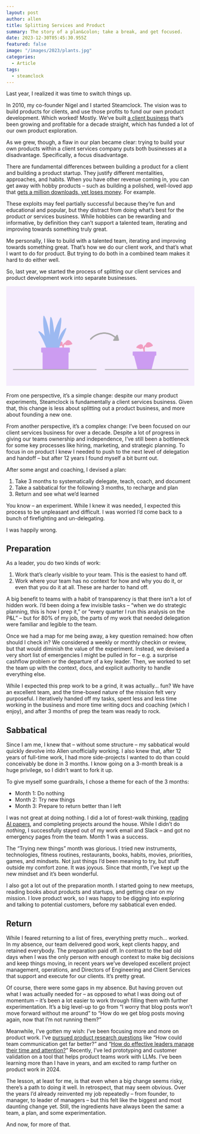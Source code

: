 ```yaml
---
layout: post
author: allen
title: Splitting Services and Product
summary: The story of a plan&colon; take a break, and get focused.
date: 2023-12-30T05:45:30.955Z
featured: false
image: "/images/2023/plants.jpg"
categories:
  - Article
tags:
  - steamclock
---
```


Last year, I realized it was time to switch things up.

In 2010, my co-founder Nigel and I started Steamclock. The vision was to build products for clients, and use those profits to fund our own product development. Which worked! Mostly. We’ve built [a client business](https://steamclock.com/) that’s been growing and profitable for a decade straight, which has funded a lot of our own product exploration.

As we grew, though, a flaw in our plan became clear: trying to build your own products within a client services company puts both businesses at a disadvantage. Specifically, a focus disadvantage.

There are fundamental differences between building a product for a client and building a product startup. They justify different mentalities, approaches, and habits. When you have other revenue coming in, you can get away with hobby products – such as building a polished, well-loved app that [gets a million downloads, yet loses money](https://playspies.com/release/2022/06/season4/). For example.

These exploits may feel partially successful because they’re fun and educational and popular, but they distract from doing what’s best for the product *or* services business. While hobbies can be rewarding and informative, by definition they can’t support a talented team, iterating and improving towards something truly great.

Me personally, I like to build with a talented team, iterating and improving towards something great. That’s how we do our client work, and that’s what I want to do for product. But trying to do both in a combined team makes it hard to do either well.

So, last year, we started the process of splitting our client services and product development work into separate businesses.

<div class="centered">
<img src="/images/2023/plants.png">
</div>

From one perspective, it’s a simple change: despite our many product experiments, Steamclock is fundamentally a client services business. Given that, this change is less about splitting out a product business, and more about founding a new one.

From another perspective, it’s a complex change: I’ve been focused on our client services business for over a decade. Despite a lot of progress in giving our teams ownership and independence, I’ve still been a bottleneck for some key processes like hiring, marketing, and strategic planning. To focus in on product I knew I needed to push to the next level of delegation and handoff – but after 12 years I found myself a bit burnt out.

After some angst and coaching, I devised a plan:

1. Take 3 months to systematically delegate, teach, coach, and document
2. Take a sabbatical for the following 3 months, to recharge and plan
3. Return and see what we’d learned

You know – an experiment. While I knew it was needed, I expected this process to be unpleasant and difficult. I was worried I’d come back to a bunch of firefighting and un-delegating.

I was happily wrong.

## Preparation

As a leader, you do two kinds of work:

1. Work that’s clearly visible to your team. This is the easiest to hand off.
2. Work where your team has no context for how and why you do it, or even that you do it at all. These are harder to hand off.

A big benefit to teams with a habit of transparency is that there isn’t a lot of hidden work. I’d been doing a few invisible tasks – “when we do strategic planning, this is how I prep it,” or “every quarter I run this analysis on the P&L” – but for 80% of my job, the parts of my work that needed delegation were familiar and legible to the team.

Once we had a map for me being away, a key question remained: how often should I check in? We considered a weekly or monthly checkin or review, but that would diminish the value of the experiment. Instead, we devised a very short list of emergencies I might be pulled in for – e.g. a surprise cashflow problem or the departure of a key leader. Then, we worked to set the team up with the context, docs, and explicit authority to handle everything else.

While I expected this prep work to be a grind, it was actually… fun? We have an excellent team, and the time-boxed nature of the mission felt very purposeful. I iteratively handed off my tasks, spent less and less time working in the business and more time writing docs and coaching (which I enjoy), and after 3 months of prep the team was ready to rock.

## Sabbatical

Since I am me, I knew that – without some structure – my sabbatical would quickly devolve into Allen unofficially working. I also knew that, after 12 years of full-time work, I had more side-projects I wanted to do than could conceivably be done in 3 months. I know going on a 3-month break is a huge privilege, so I didn’t want to fork it up.

To give myself some guardrails, I chose a theme for each of the 3 months:

- Month 1: Do nothing
- Month 2: Try new things
- Month 3: Prepare to return better than I left

I was not great at doing nothing. I did a lot of forest-walk thinking, [reading AI papers](https://allenpike.com/2023/175b-parameter-goldfish-gpt), and completing projects around the house. While I didn’t do *nothing*, I successfully stayed out of my work email and Slack – and got no emergency pages from the team. Month 1 was a success.

The “Trying new things” month was glorious. I tried new instruments, technologies, fitness routines, restaurants, books, habits, movies, priorities, games, and mindsets. Not just things I’d been meaning to try, but stuff outside my comfort zone. It was joyous. Since that month, I’ve kept up the new mindset and it’s been wonderful.

I also got a lot out of the preparation month. I started going to new meetups, reading books about products and startups, and getting clear on my mission. I love product work, so I was happy to be digging into exploring and talking to potential customers, before my sabbatical even ended.

## Return

While I feared returning to a list of fires, everything pretty much… worked. In my absence, our team delivered good work, kept clients happy, and retained everybody. The preparation paid off. In contrast to the bad old days when I was the only person with enough context to make big decisions and keep things moving, in recent years we’ve developed excellent project management, operations, and Directors of Engineering and Client Services that support and execute for our clients. It’s pretty great.

Of course, there were some gaps in my absence. But having proven out what I was actually needed for – as opposed to what I was doing out of momentum – it’s been a lot easier to work through filling them with further experimentation. It’s a big level-up to go from “I worry that blog posts won’t move forward without me around” to “How do we get blog posts moving again, now that I’m not running them?”

Meanwhile, I’ve gotten my wish: I’ve been focusing more and more on product work. I’ve [pursued product research questions](https://allenpike.com/2023/have-a-research-question) like “How could team communication get far better?” and “[How do effective leaders manage their time and attention?](https://allenpike.com/2023/how-leaders-manage-time-attention-tasks)” Recently, I’ve led prototyping and customer validation on a tool that helps product teams work with LLMs. I’ve been learning more than I have in years, and am excited to ramp further on product work in 2024.

The lesson, at least for me, is that even when a big change seems risky, there’s a path to doing it well. In retrospect, that may seem obvious. Over the years I’d already reinvented my job repeatedly – from founder, to manager, to leader of managers – but this felt like the biggest and most daunting change yet. Still, the ingredients have always been the same: a team, a plan, and some experimentation.

And now, for more of that.
